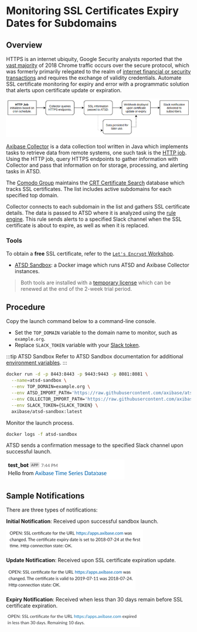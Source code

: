 # Monitoring SSL Certificates Expiry Dates for Subdomains

## Overview

HTTPS is an internet ubiquity, Google Security analysts reported that the [vast majority](https://security.googleblog.com/2018/02/a-secure-web-is-here-to-stay.html) of 2018 Chrome traffic occurs over the secure protocol, which was formerly primarily relegated to the realm of [internet financial or security transactions](https://security.googleblog.com/2016/09/moving-towards-more-secure-web.html) and requires the exchange of validity credentials. Automate SSL certificate monitoring for expiry and error with a programmatic solution that alerts upon certificate update or expiration.

![](./images/ssl-cert-workflow-2.png)

[Axibase Collector](https://axibase.com/docs/axibase-collector/#introduction) is a data collection tool written in Java which implements tasks to retrieve data from remote systems, one such task is the [HTTP job](https://axibase.com/docs/axibase-collector/jobs/http.html). Using the HTTP job, query HTTPS endpoints to gather information with Collector and pass that information on for storage, processing, and alerting tasks in ATSD.

The [Comodo Group](https://www.comodo.com) maintains the [CRT Certificate Search](https://crt.sh) database which tracks SSL certificates. The list includes active subdomains for each specified top domain.

Collector connects to each subdomain in the list and gathers SSL certificate details. The data is passed to ATSD where it is analyzed using the [rule engine](https://axibase.com/docs/atsd/rule-engine/). This rule sends alerts to a specified Slack channel when the SSL certificate is about to expire, as well as when it is replaced.

### Tools

To obtain a **free** SSL certificate, refer to the [`Let's Encrypt` Workshop](../../../tutorials/workshop/lets-encrypt.md).

* [ATSD Sandbox](https://github.com/axibase/dockers/tree/atsd-sandbox#overview): a Docker image which runs ATSD and Axibase Collector instances.

> Both tools are installed with a [temporary license](https://axibase.com/docs/atsd/licensing.html) which can be renewed at the end of the 2-week trial period.

## Procedure

Copy the launch command below to a command-line console.

* Set the `TOP_DOMAIN` variable to the domain name to monitor, such as `example.org`.
* Replace `SLACK_TOKEN` variable with your [Slack token](https://axibase.com/docs/atsd/rule-engine/notifications/slack.html#add-bot-to-channel).

:::tip ATSD Sandbox
Refer to ATSD Sandbox documentation for additional [environment variables](https://github.com/axibase/dockers/tree/atsd-sandbox#container-parameters).
:::

```bash
docker run -d -p 8443:8443 -p 9443:9443 -p 8081:8081 \
  --name=atsd-sandbox \
  --env TOP_DOMAIN=example.org \
  --env ATSD_IMPORT_PATH='https://raw.githubusercontent.com/axibase/atsd-use-cases/master/integrations/atsd-sandbox/monitor-ssl-expiry-dates/resources/ssl-certificates-files.tar.gz' \
  --env COLLECTOR_IMPORT_PATH='https://raw.githubusercontent.com/axibase/atsd-use-cases/master/integrations/atsd-sandbox/monitor-ssl-expiry-dates/resources/job_http_subdomains-ssl-certificates.xml' \
  --env SLACK_TOKEN={SLACK_TOKEN} \
  axibase/atsd-sandbox:latest
```

Monitor the launch process.

```bash
docker logs -f atsd-sandbox
```

ATSD sends a confirmation message to the specified Slack channel upon successful launch.

![Test ATSD Notification](./images/test-notification.png)

## Sample Notifications

There are three types of notifications:

**Initial Notification**: Received upon successful sandbox launch.

 ![Certificate expiry date set](./images/expiry-date-set-1.png)

**Update Notification**: Received upon SSL certificate expiration update.

![Certificate's expiry date set](./images/expiry-date-changed-1.png)

**Expiry Notification**: Received when less than 30 days remain before SSL certificate expiration.

![Expiration rule](./images/expiration-approaching-2.png)